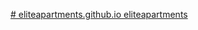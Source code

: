 [# eliteapartments.github.io
eliteapartments
](https://margunkin.github.io/eliteapartments.github.io/)
